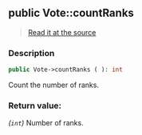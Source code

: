 ## public Vote::countRanks

> [Read it at the source](https://github.com/julien-boudry/Condorcet/blob/master/src/Vote.php#L281)

### Description    

```php
public Vote->countRanks ( ): int
```

Count the number of ranks.
    

### Return value:   

*(`int`)* Number of ranks.

